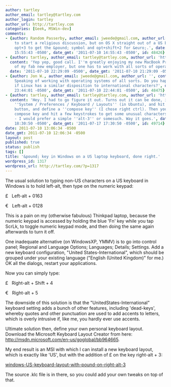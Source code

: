 ```yaml
---
author: tartley
author_email: tartley@tartley.com
author_login: tartley
author_url: http://tartley.com
categories: [Geek, MSWin-dev]
comments:
- {author: Random Passerby, author_email: jweede@gmail.com, author_url: '', content: 'Not
    to start a religious discussion, but on OS X straight out of a US box one presses
    opt+3 to get the &pound; symbol and opt+shift+2 for &euro;.', date: '2011-07-10
    15:55:43 -0500', date_gmt: '2011-07-10 14:55:43 -0500', id: 48426}
- {author: tartley, author_email: tartley@tartley.com, author_url: 'http://tartley.com',
  content: 'Yep yep, good call. I''m greatly enjoying my new MacBook Pro, courtesy
    of my fab new employer, but one has to work with all sorts of operating systems.',
  date: '2011-07-10 22:29:09 -0500', date_gmt: '2011-07-10 21:29:09 -0500', id: 48466}
- {author: Jon W., author_email: jweede@gmail.com, author_url: '', content: 'Nice.
    Speaking of working with operating systems of all sorts. Do you happen to know
    if Linux has a similar disposition to international characters?', date: '2011-07-10
    23:44:01 -0500', date_gmt: '2011-07-10 22:44:01 -0500', id: 48475}
- {author: tartley, author_email: tartley@tartley.com, author_url: 'http://tartley.com',
  content: 'Hey. I had to go figure it out. Turns out it can be done, if you go into
    ''System / Preferences / Keyboard / Layouts'' (in Ubuntu), and hit the ''Options...''
    button, and define a ''compose key'' (I chose right ctrl). Then you can hold the
    compose key and hit a few keystrokes to get some unusual characters. Not the greatest
    - I would prefer a simple ''alt-3'' or somesuch. Way it goes.', date: '2011-07-17
    18:30:50 -0500', date_gmt: '2011-07-17 17:30:50 -0500', id: 49714}
date: 2011-07-10 13:06:34 -0500
date_gmt: 2011-07-10 12:06:34 -0500
layout: post
published: true
status: publish
tags: []
title: '&pound; key in Windows on a US laptop keyboard, done right.'
wordpress_id: 1317
wordpress_url: http://tartley.com/?p=1317
---
```


The usual solution to typing non-US characters on a US keyboard in
Windows is to hold left-alt, then type on the numeric keypad:

£   Left-alt + 0163

€   Left-alt + 0128

This is a pain on my (otherwise fabulous) Thinkpad laptop, because the
numeric keypad is accessed by holding the blue 'Fn' key while you tap
ScrLk, to toggle numeric keypad mode, and then doing the same again
afterwards to turn it off.

One inadequate alternative (on WindowsXP, YMMV) is to go into control
panel; Regional and Language Options; Languages; Details; Settings. Add
a new keyboard configuration, "United States-International", which
should be grouped under your existing language ("English (United
Kingdom)" for me.) OK all the dialogs, restart your applications.

Now you can simply type:

£   Right-alt + Shift + 4

€   Right-alt + 5

The downside of this solution is that the "UnitedStates-International"
keyboard setting adds a bunch of other features, including 'dead-keys',
whereby quotes and other punctuation are used to add accents to letters,
which is overly intrusive if, like me, you hardly ever use accents.

Ultimate solution then, define your own personal keyboard layout.
Download the Microsoft Keyboard Layout Creator from here:
<http://msdn.microsoft.com/en-us/goglobal/bb964665>.

My end result is an MSI with which I can install a new keyboard layout,
which is exactly like 'US', but with the addition of £ on the key
right-alt + 3:

[windows-US-keyboard-layout-with-pound-on-right-alt-3](/assets/2011/07/windows-US-keyboard-layout-with-pound-on-right-alt-3.zip)

The source .klc file is in there, so you could add your own tweaks on
top of that.
